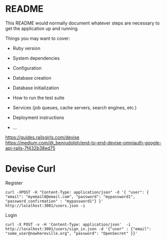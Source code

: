 # README

This README would normally document whatever steps are necessary to get the
application up and running.

Things you may want to cover:

* Ruby version

* System dependencies

* Configuration

* Database creation

* Database initialization

* How to run the test suite

* Services (job queues, cache servers, search engines, etc.)

* Deployment instructions

* ...

https://guides.railsgirls.com/devise
https://medium.com/@_benrudolph/end-to-end-devise-omniauth-google-api-rails-7f432b38ed75 

# Devise Curl

Register

```shell
curl -XPOST -H "Content-Type: application/json" -d '{ "user": { "email": "myemail8@email.com", "password": "mypassword1", "password_confirmation" : "mypassword1"} }' http://localhost:3001/users.json -i
```

Login
```shell
curl -X POST -v -H 'Content-Type: application/json'  -i http://localhost:3001/users/sign_in.json -d '{"user" : {"email": "some_user@nowhereville.org", "password": "OpenSecret" }}'
```




